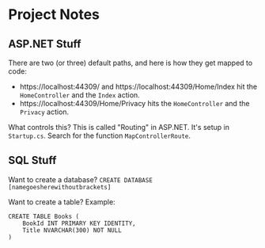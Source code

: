 # Project Notes






## ASP.NET Stuff

There are two (or three) default paths, and here is how they get mapped to code:

*   https://localhost:44309/ and https://localhost:44309/Home/Index hit the `HomeController` and the `Index` action.
*   https://localhost:44309/Home/Privacy hits the `HomeController` and the `Privacy` action.

What controls this? This is called "Routing" in ASP.NET. It's setup in `Startup.cs`. Search for the function `MapControllerRoute`.


## SQL Stuff

Want to create a database? `CREATE DATABASE [namegoesherewithoutbrackets]`

Want to create a table? Example:

```
CREATE TABLE Books (
    BookId INT PRIMARY KEY IDENTITY,
    Title NVARCHAR(300) NOT NULL
)
```


